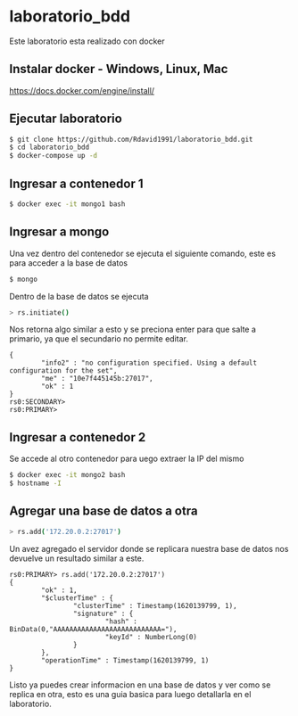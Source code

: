 # laboratorio_bdd

Este laboratorio esta realizado con docker

## Instalar docker - Windows, Linux, Mac
https://docs.docker.com/engine/install/

## Ejecutar laboratorio

```sh
$ git clone https://github.com/Rdavid1991/laboratorio_bdd.git
$ cd laboratorio_bdd
$ docker-compose up -d
```

## Ingresar a contenedor 1

```sh
$ docker exec -it mongo1 bash
```
## Ingresar a mongo
Una vez dentro del contenedor se ejecuta el siguiente comando, este es para acceder a la base de datos
```sh
$ mongo
```
Dentro de la base de datos se ejecuta
```sh
> rs.initiate()
```
Nos retorna algo similar a esto y se preciona enter para que salte a primario, ya que el secundario no permite editar.
```
{
        "info2" : "no configuration specified. Using a default configuration for the set",
        "me" : "10e7f445145b:27017",
        "ok" : 1
}
rs0:SECONDARY>
rs0:PRIMARY>
```

## Ingresar a contenedor 2
Se accede al otro contenedor para uego extraer la IP del mismo
```sh
$ docker exec -it mongo2 bash
$ hostname -I
```
## Agregar una base de datos a otra
```sh
> rs.add('172.20.0.2:27017')
```

Un avez agregado el servidor donde se replicara nuestra base de datos nos devuelve un resultado similar a este.
```
rs0:PRIMARY> rs.add('172.20.0.2:27017')
{
        "ok" : 1,
        "$clusterTime" : {
                "clusterTime" : Timestamp(1620139799, 1),
                "signature" : {
                        "hash" : BinData(0,"AAAAAAAAAAAAAAAAAAAAAAAAAAA="),
                        "keyId" : NumberLong(0)
                }
        },
        "operationTime" : Timestamp(1620139799, 1)
}
```

Listo ya puedes crear informacion en una base de datos y ver como se replica en otra, esto es una guia basica para luego detallarla en el laboratorio.
